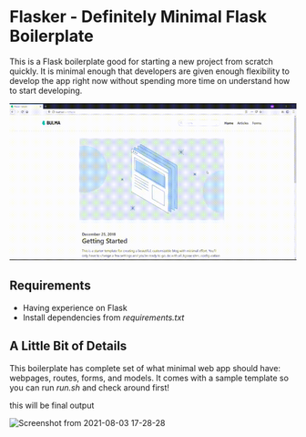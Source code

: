 # Flasker - Definitely Minimal Flask Boilerplate

This is a Flask boilerplate good for starting a new project from scratch quickly. It is minimal enough that developers are given enough flexibility to develop the app right now without spending more time on understand how to start developing.

![Flasker GIF](flasker.gif)

## Requirements
- Having experience on Flask
- Install dependencies from _requirements.txt_

## A Little Bit of Details
This boilerplate has complete set of what minimal web app should have: webpages, routes, forms, and models. It comes with a sample template so you can run _run.sh_ and check around first!

this will be final output


![Screenshot from 2021-08-03 17-28-28](https://user-images.githubusercontent.com/69035152/128011565-a6c39e19-4a63-484f-bc17-5f9061df77f5.png)

